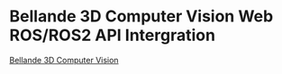 # Bellande 3D Computer Vision Web ROS/ROS2 API Intergration

[Bellande 3D Computer Vision](https://github.com/RonaldsonBellande/bellande_3d_computer_vision)
